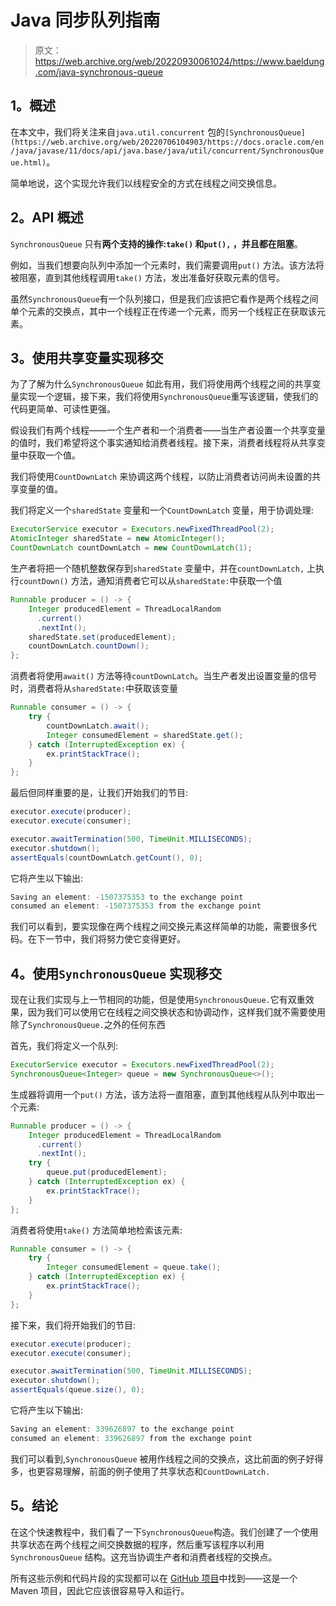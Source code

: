# Java 同步队列指南

> 原文：<https://web.archive.org/web/20220930061024/https://www.baeldung.com/java-synchronous-queue>

## 1。概述

在本文中，我们将关注来自`java.util.concurrent` 包的`[SynchronousQueue](https://web.archive.org/web/20220706104903/https://docs.oracle.com/en/java/javase/11/docs/api/java.base/java/util/concurrent/SynchronousQueue.html)`。

简单地说，这个实现允许我们以线程安全的方式在线程之间交换信息。

## 2。API 概述

`SynchronousQueue` 只有**两个支持的操作:`take()` 和`put(),` ，并且都在阻塞**。

例如，当我们想要向队列中添加一个元素时，我们需要调用`put()` 方法。该方法将被阻塞，直到其他线程调用`take()` 方法，发出准备好获取元素的信号。

虽然`SynchronousQueue`有一个队列接口，但是我们应该把它看作是两个线程之间单个元素的交换点，其中一个线程正在传递一个元素，而另一个线程正在获取该元素。

## 3。使用共享变量实现移交

为了了解为什么`SynchronousQueue` 如此有用，我们将使用两个线程之间的共享变量实现一个逻辑，接下来，我们将使用`SynchronousQueue`重写该逻辑，使我们的代码更简单、可读性更强。

假设我们有两个线程——一个生产者和一个消费者——当生产者设置一个共享变量的值时，我们希望将这个事实通知给消费者线程。接下来，消费者线程将从共享变量中获取一个值。

我们将使用`CountDownLatch` 来协调这两个线程，以防止消费者访问尚未设置的共享变量的值。

我们将定义一个`sharedState` 变量和一个`CountDownLatch` 变量，用于协调处理:

```java
ExecutorService executor = Executors.newFixedThreadPool(2);
AtomicInteger sharedState = new AtomicInteger();
CountDownLatch countDownLatch = new CountDownLatch(1);
```

生产者将把一个随机整数保存到`sharedState` 变量中，并在`countDownLatch,` 上执行`countDown()` 方法，通知消费者它可以从`sharedState:`中获取一个值

```java
Runnable producer = () -> {
    Integer producedElement = ThreadLocalRandom
      .current()
      .nextInt();
    sharedState.set(producedElement);
    countDownLatch.countDown();
};
```

消费者将使用`await()` 方法等待`countDownLatch`。当生产者发出设置变量的信号时，消费者将从`sharedState:`中获取该变量

```java
Runnable consumer = () -> {
    try {
        countDownLatch.await();
        Integer consumedElement = sharedState.get();
    } catch (InterruptedException ex) {
        ex.printStackTrace();
    }
};
```

最后但同样重要的是，让我们开始我们的节目:

```java
executor.execute(producer);
executor.execute(consumer);

executor.awaitTermination(500, TimeUnit.MILLISECONDS);
executor.shutdown();
assertEquals(countDownLatch.getCount(), 0);
```

它将产生以下输出:

```java
Saving an element: -1507375353 to the exchange point
consumed an element: -1507375353 from the exchange point
```

我们可以看到，要实现像在两个线程之间交换元素这样简单的功能，需要很多代码。在下一节中，我们将努力使它变得更好。

## 4。使用`SynchronousQueue` 实现移交

现在让我们实现与上一节相同的功能，但是使用`SynchronousQueue.`它有双重效果，因为我们可以使用它在线程之间交换状态和协调动作，这样我们就不需要使用除了`SynchronousQueue.`之外的任何东西

首先，我们将定义一个队列:

```java
ExecutorService executor = Executors.newFixedThreadPool(2);
SynchronousQueue<Integer> queue = new SynchronousQueue<>();
```

生成器将调用一个`put()` 方法，该方法将一直阻塞，直到其他线程从队列中取出一个元素:

```java
Runnable producer = () -> {
    Integer producedElement = ThreadLocalRandom
      .current()
      .nextInt();
    try {
        queue.put(producedElement);
    } catch (InterruptedException ex) {
        ex.printStackTrace();
    }
};
```

消费者将使用`take()` 方法简单地检索该元素:

```java
Runnable consumer = () -> {
    try {
        Integer consumedElement = queue.take();
    } catch (InterruptedException ex) {
        ex.printStackTrace();
    }
};
```

接下来，我们将开始我们的节目:

```java
executor.execute(producer);
executor.execute(consumer);

executor.awaitTermination(500, TimeUnit.MILLISECONDS);
executor.shutdown();
assertEquals(queue.size(), 0);
```

它将产生以下输出:

```java
Saving an element: 339626897 to the exchange point
consumed an element: 339626897 from the exchange point
```

我们可以看到,`SynchronousQueue` 被用作线程之间的交换点，这比前面的例子好得多，也更容易理解，前面的例子使用了共享状态和`CountDownLatch.`

## 5。结论

在这个快速教程中，我们看了一下`SynchronousQueue`构造。我们创建了一个使用共享状态在两个线程之间交换数据的程序，然后重写该程序以利用`SynchronousQueue` 结构。这充当协调生产者和消费者线程的交换点。

所有这些示例和代码片段的实现都可以在 [GitHub 项目](https://web.archive.org/web/20220706104903/https://github.com/eugenp/tutorials/tree/master/core-java-modules/core-java-concurrency-collections)中找到——这是一个 Maven 项目，因此它应该很容易导入和运行。